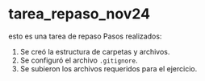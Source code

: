 # tarea_repaso_nov24
esto es una tarea de repaso
Pasos realizados:

1. Se creó la estructura de carpetas y archivos.
2. Se configuró el archivo `.gitignore`.
3. Se subieron los archivos requeridos para el ejercicio.